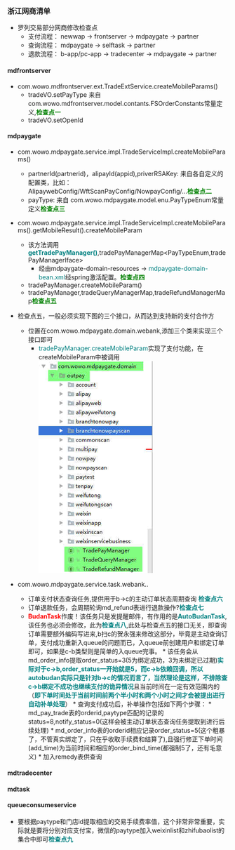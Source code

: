 ### 浙江网商清单

* 罗列交易部分网商修改检查点
    * 支付流程： newwap -> frontserver -> mdpaygate -> partner
    * 查询流程： mdpaygate -> selftask -> partner
    * 退款流程： b-app/pc-app -> tradecenter -> mdpaygate -> partner

#### mdfrontserver

* com.wowo.mdfrontserver.ext.TradeExtService.createMobileParams()
    * tradeVO.setPayType 来自 com.wowo.mdfrontserver.model.contants.FSOrderConstants常量定义,<font color=Green>**检查点一**</font>
    * tradeVO.setOpenId

#### mdpaygate

* com.wowo.mdpaygate.service.impl.TradeServiceImpl.createMobileParams()
    * partnerId(partnerid)，alipayId(appid),priverRSAKey: 来自各自定义的配置类，比如：AlipaywebConfig/WftScanPayConfig/NowpayConfig/...<font color=Green>**检查点二**</font>
    * payType: 来自 com.wowo.mdpaygate.model.enu.PayTypeEnum常量定义<font color=Green>**检查点三**</font>
* com.wowo.mdpaygate.service.impl.TradeServiceImpl.createMobileParams().getMobileResult().createMobileParam
    * 该方法调用<font color=Teal>**getTradePayManager()**</font>,tradePayManagerMap<PayTypeEnum,tradePayManagerIface>
        * 经由mdpaygate-domain-resources -> <font color=Teal>mdpaygate-domain-bean.xml</font>经spring激活配置。<font color=Green>**检查点四**</font>
    * tradePayManager.createMobileParam()
    * tradePayManager,tradeQueryManagerMap,tradeRefundManagerMap<font color=Green>**检查点五**</font>
* 检查点五，一般必须实现下图的三个接口，从而达到支持新的支付合作方
    * 位置在com.wowo.mdpaygate.domain.webank,添加三个类来实现三个接口即可
        * <font color=Teal>tradePayManager.createMobileParam</font>实现了支付功能，在createMobileParam中被调用
        ![struct image](images/mdpaygate-important-interface.jpg)

* com.wowo.mdpaygate.service.task.webank..
    * 订单支付状态查询任务,提供用于b->c的主动订单状态周期查询 <font color=Teal>**检查点六**</font>
    * 订单退款任务，会周期轮询md_refund表进行退款操作?<font color=Teal>**检查点七**</font>
    * <font color=red>**BudanTask**</font>作废！该任务只是发提醒邮件，有作用的是<font color=Teal>**AutoBudanTask**</font>,该任务也必须会修改，此为<font color=Teal>**检查点八**</font>,此处与检查点五的接口无关，即查询订单需要额外编码写进来,b扫c的贺永强来修改这部分，毕竟是主动查询订单，支付成功重新入queue的问题而已，入queue前创建用户和绑定订单即可，如果是c-b类型则是简单的入queue完事。
          * 该任务会从md_order_info提取order_status=3(5为绑定成功，3为未绑定已过期)<font color=Teal>**实际对于c->b,order_status一开始就是5，而c->b依赖回调，所以autobudan实际只是针对b->c的情况而言了，当然理论是这样，不排除查c->b绑定不成功也继续支付的诡异情况**</font>且当前时间在一定有效范围内的（<font color=Teal>**即下单时间处于当前时间前两个半小时和两个小时之间才会被提出进行自动补单处理**</font>）
          * 查询支付成功后，补单操作包括如下两个步骤：
                * md_pay_trade表的orderid,paytype匹配的记录的status=8,notify_status=0(这样会被主动订单状态查询任务提取到进行后续处理)
                * md_order_info表的orderid相应记录order_status=5(这个粗暴了，不管真实绑定了，只在乎收取手续费和结算了),且强行修正下单时间(add_time)为当前时间和相应的order_bind_time(都强制5了，还有毛意义)
                * 加入remedy表供查询

#### mdtradecenter
#### mdtask
#### queueconsumeservice
* 要根据paytype和门店id提取相应的交易手续费率值，这个非常非常重要，实际就是要将分别对应支付宝，微信的paytype加入weixinlist和zhifubaolist的集合中即可<font color=Teal>**检查点九**</font>
